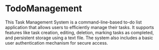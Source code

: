 # TodoManagement
This Task Management System is a command-line-based to-do list application that allows users to efficiently manage their tasks. It supports features like task creation, editing, deletion, marking tasks as completed, and persistent storage using a text file. The system also includes a basic user authentication mechanism for secure access.
